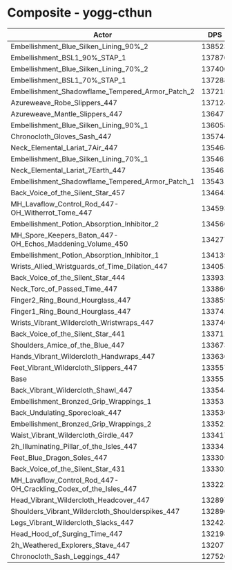 # Composite - yogg-cthun
| Actor | DPS | Increase |
|---|:---:|:---:|
|Embellishment_Blue_Silken_Lining_90%_2|138523|3.72%|
|Embellishment_BSL1_90%_STAP_1|137870|3.23%|
|Embellishment_Blue_Silken_Lining_70%_2|137400|2.88%|
|Embellishment_BSL1_70%_STAP_1|137288|2.80%|
|Embellishment_Shadowflame_Tempered_Armor_Patch_2|137215|2.74%|
|Azureweave_Robe_Slippers_447|137124|2.68%|
|Azureweave_Mantle_Slippers_447|136477|2.19%|
|Embellishment_Blue_Silken_Lining_90%_1|136058|1.88%|
|Chronocloth_Gloves_Sash_447|135744|1.64%|
|Neck_Elemental_Lariat_7Air_447|135464|1.43%|
|Embellishment_Blue_Silken_Lining_70%_1|135461|1.43%|
|Neck_Elemental_Lariat_7Earth_447|135461|1.43%|
|Embellishment_Shadowflame_Tempered_Armor_Patch_1|135431|1.41%|
|Back_Voice_of_the_Silent_Star_457|134643|0.82%|
|MH_Lavaflow_Control_Rod_447-OH_Witherrot_Tome_447|134593|0.78%|
|Embellishment_Potion_Absorption_Inhibitor_2|134566|0.76%|
|MH_Spore_Keepers_Baton_447-OH_Echos_Maddening_Volume_450|134277|0.54%|
|Embellishment_Potion_Absorption_Inhibitor_1|134139|0.44%|
|Wrists_Allied_Wristguards_of_Time_Dilation_447|134053|0.38%|
|Back_Voice_of_the_Silent_Star_444|133932|0.29%|
|Neck_Torc_of_Passed_Time_447|133860|0.23%|
|Finger2_Ring_Bound_Hourglass_447|133859|0.23%|
|Finger1_Ring_Bound_Hourglass_447|133742|0.14%|
|Wrists_Vibrant_Wildercloth_Wristwraps_447|133740|0.14%|
|Back_Voice_of_the_Silent_Star_441|133711|0.12%|
|Shoulders_Amice_of_the_Blue_447|133673|0.09%|
|Hands_Vibrant_Wildercloth_Handwraps_447|133636|0.06%|
|Feet_Vibrant_Wildercloth_Slippers_447|133557|0.00%|
|Base|133551|0.00%|
|Back_Vibrant_Wildercloth_Shawl_447|133544|0.00%|
|Embellishment_Bronzed_Grip_Wrappings_1|133531|-0.02%|
|Back_Undulating_Sporecloak_447|133530|-0.02%|
|Embellishment_Bronzed_Grip_Wrappings_2|133522|-0.02%|
|Waist_Vibrant_Wildercloth_Girdle_447|133417|-0.10%|
|2h_Illuminating_Pillar_of_the_Isles_447|133341|-0.16%|
|Feet_Blue_Dragon_Soles_447|133305|-0.18%|
|Back_Voice_of_the_Silent_Star_431|133302|-0.19%|
|MH_Lavaflow_Control_Rod_447-OH_Crackling_Codex_of_the_Isles_447|133223|-0.25%|
|Head_Vibrant_Wildercloth_Headcover_447|132897|-0.49%|
|Shoulders_Vibrant_Wildercloth_Shoulderspikes_447|132890|-0.49%|
|Legs_Vibrant_Wildercloth_Slacks_447|132424|-0.84%|
|Head_Hood_of_Surging_Time_447|132198|-1.01%|
|2h_Weathered_Explorers_Stave_447|132077|-1.10%|
|Chronocloth_Sash_Leggings_447|127526|-4.51%|
